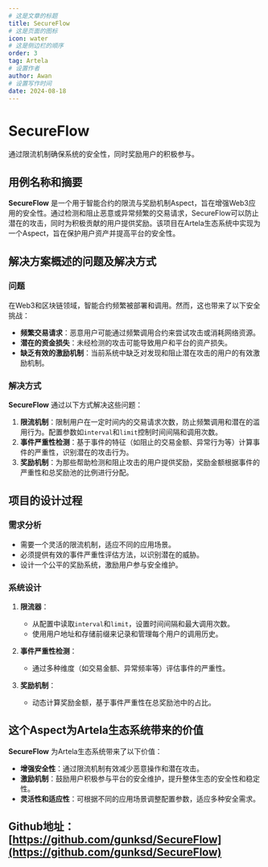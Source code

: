 ```yaml
---
# 这是文章的标题
title: SecureFlow
# 这是页面的图标
icon: water
# 这是侧边栏的顺序
order: 3
tag: Artela
# 设置作者
author: Awan
# 设置写作时间
date: 2024-08-18
---
```

# SecureFlow
通过限流机制确保系统的安全性，同时奖励用户的积极参与。
## 用例名称和摘要

**SecureFlow** 是一个用于智能合约的限流与奖励机制Aspect，旨在增强Web3应用的安全性。通过检测和阻止恶意或异常频繁的交易请求，SecureFlow可以防止潜在的攻击，同时为积极贡献的用户提供奖励。该项目在Artela生态系统中实现为一个Aspect，旨在保护用户资产并提高平台的安全性。

## 解决方案概述的问题及解决方式

### 问题

在Web3和区块链领域，智能合约频繁被部署和调用。然而，这也带来了以下安全挑战：
- **频繁交易请求**：恶意用户可能通过频繁调用合约来尝试攻击或消耗网络资源。
- **潜在的资金损失**：未经检测的攻击可能导致用户和平台的资产损失。
- **缺乏有效的激励机制**：当前系统中缺乏对发现和阻止潜在攻击的用户的有效激励机制。

### 解决方式

**SecureFlow** 通过以下方式解决这些问题：
1. **限流机制**：限制用户在一定时间内的交易请求次数，防止频繁调用和潜在的滥用行为。配置参数如`interval`和`limit`控制时间间隔和调用次数。
2. **事件严重性检测**：基于事件的特征（如阻止的交易金额、异常行为等）计算事件的严重性，识别潜在的攻击行为。
3. **奖励机制**：为那些帮助检测和阻止攻击的用户提供奖励，奖励金额根据事件的严重性和总奖励池的比例进行分配。

## 项目的设计过程

### 需求分析

- 需要一个灵活的限流机制，适应不同的应用场景。
- 必须提供有效的事件严重性评估方法，以识别潜在的威胁。
- 设计一个公平的奖励系统，激励用户参与安全维护。

### 系统设计

1. **限流器**：
   - 从配置中读取`interval`和`limit`，设置时间间隔和最大调用次数。
   - 使用用户地址和存储前缀来记录和管理每个用户的调用历史。

2. **事件严重性检测**：
   - 通过多种维度（如交易金额、异常频率等）评估事件的严重性。

3. **奖励机制**：
   - 动态计算奖励金额，基于事件严重性在总奖励池中的占比。

## 这个Aspect为Artela生态系统带来的价值

**SecureFlow** 为Artela生态系统带来了以下价值：
- **增强安全性**：通过限流机制有效减少恶意操作和潜在攻击。
- **激励机制**：鼓励用户积极参与平台的安全维护，提升整体生态的安全性和稳定性。
- **灵活性和适应性**：可根据不同的应用场景调整配置参数，适应多种安全需求。

## Github地址：[https://github.com/gunksd/SecureFlow](https://github.com/gunksd/SecureFlow)